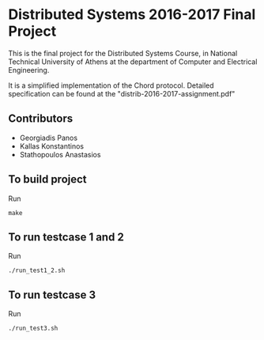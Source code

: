 # Distributed Systems 2016-2017 Final Project

This is the final project for the Distributed Systems Course, in National Technical University of Athens at the department of Computer and Electrical Engineering.

It is a simplified implementation of the Chord protocol. Detailed specification can be found at the "distrib-2016-2017-assignment.pdf"

## Contributors
- Georgiadis Panos
- Kallas Konstantinos
- Stathopoulos Anastasios

## To build project

Run 

```shell
make
```

## To run testcase 1 and 2 

Run 

```shell
./run_test1_2.sh
```

## To run testcase 3 

Run 

```shell
./run_test3.sh
```
